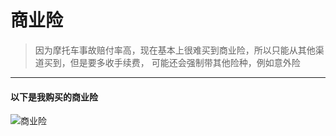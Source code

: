 # 商业险

> 因为摩托车事故赔付率高，现在基本上很难买到商业险，所以只能从其他渠道买到，但是要多收手续费，
> 可能还会强制带其他险种，例如意外险
---

#### 以下是我购买的商业险
![商业险](https://moto-1252807079.cos.ap-shanghai.myqcloud.com/insurance.png)
